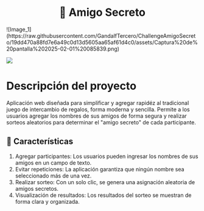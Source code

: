 <h1 align="center"> 🎁 Amigo Secreto </h1>
![Image_1](https://raw.githubusercontent.com/GandalfTercero/ChallengeAmigoSecreto/19dd470a88fd7e6a49c0d13d5605aa65af61d4c0/assets/Captura%20de%20pantalla%202025-02-01%20085839.png)

<p align="left">
   <img src="https://img.shields.io/badge/STATUS-%20Concluído-green">
   </p>

# Descripción del proyecto
Aplicación web diseñada para simplificar y agregar rapidéz al tradicional juego de intercambio de regalos, forma moderna y sencilla. Permite a los usuarios agregar los nombres de sus amigos de forma segura y realizar sorteos aleatorios para determinar el "amigo secreto" de cada participante.

## 📌 Características
1. Agregar participantes: Los usuarios pueden ingresar los nombres de sus amigos en un campo de texto.
2. Evitar repeticiones: La aplicación garantiza que ningún nombre sea seleccionado más de una vez.
3. Realizar sorteo: Con un solo clic, se genera una asignación aleatoria de amigos secretos.
4. Visualización de resultados: Los resultados del sorteo se muestran de forma clara y organizada.


